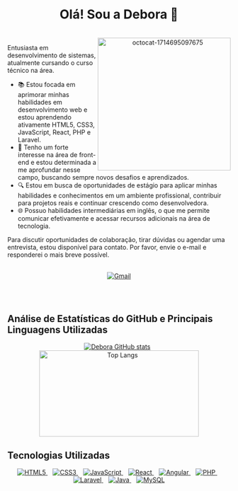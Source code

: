 <h1 align="center">Olá! Sou a Debora 👋</h1>

<div align="center">
  <div style="display: inline_block;"><br>
    <img align="right" src="https://github.com/DeboraSou/DeboraSou/assets/161325653/2d6145ad-77bc-43d1-92b1-3d640557bf1e" alt="octocat-1714695097675" width="300";">
  </div>
    <div align="left">
      <p style="text-color:blue;">Entusiasta em desenvolvimento de sistemas, atualmente cursando o curso técnico na área.</p>
      <ul>
        <li>📚 Estou focada em aprimorar minhas habilidades em desenvolvimento web e estou aprendendo ativamente HTML5, CSS3, JavaScript, React, PHP e Laravel.</li>
        <li>🌟 Tenho um forte interesse na área de front-end e estou determinada a me aprofundar nesse campo, buscando sempre novos desafios e aprendizados.</li>
        <li>🔍 Estou em busca de oportunidades de estágio para aplicar minhas habilidades e conhecimentos em um ambiente profissional, contribuir para projetos reais e continuar crescendo como desenvolvedora.</li>
        <li>🌐 Possuo habilidades intermediárias em inglês, o que me permite comunicar efetivamente e acessar recursos adicionais na área de tecnologia.</li>
      </ul>
      <p>Para discutir oportunidades de colaboração, tirar dúvidas ou agendar uma entrevista, estou disponível para contato. Por favor, envie o e-mail e responderei o mais breve possível.</p>
    </div>    
  </div>
</div><br>

<!--
<div align="center" style="display: inline_block;">
  <a href="mailto:deborasou.oficial@gmail.com" target="_blank" rel="noopener noreferrer">
    <img align="center" alt="Gmail" src="https://img.shields.io/badge/Gmail-D14836?style=for-the-badge&logo=gmail&logoColor=white" />
  </a>
</div>
-->

<div align="center" style="display: inline_block;">
  <a href="mailto:deborasou.oficial@gmail.com" target="_blank" rel="noopener noreferrer">
    <img alt="Gmail" title="Gmail" src="https://skillicons.dev/icons?i=gmail" />
  </a>
</div>

##
<br>

## Análise de Estatísticas do GitHub e Principais Linguagens Utilizadas

<div align="center" style="display: inline_block;">
  
  [![Debora GitHub stats](https://github-readme-stats.vercel.app/api?username=deborasou&show_icons=true&theme=radical&custom_title=Debora's%20GitHub%20Stats)](https://github.com/deborasou/github-readme-stats)
  &nbsp;
  <img src="https://github-readme-stats.vercel.app/api/top-langs/?username=deborasou&theme=radical&layout=compact&custom_title=Debora's%20Top%20Languages" alt="Top Langs" width="360" height="195">
  
</div>

## Tecnologias Utilizadas
<!--
<div align="center" style="display: inline_block;">
  <a href="https://developer.mozilla.org/pt-BR/docs/Web/HTML" title="HTML | MDN" target="_blank" rel='noopener noreferrer'>
    <img align="center" alt="HTML5" src="https://img.shields.io/badge/HTML5-E34F26?style=for-the-badge&logo=html5&logoColor=white" />
  </a>
    &nbsp;
  <a href="https://developer.mozilla.org/pt-BR/docs/Web/CSS" title="CSS | MDN" target="_blank" rel='noopener noreferrer'>
    <img align="center" alt="CSS3" src="https://img.shields.io/badge/CSS3-1572B6?style=for-the-badge&logo=css3&logoColor=white" />
  </a>
    &nbsp;  
  <a href="https://developer.mozilla.org/pt-BR/docs/Web/JavaScript" title="JavaScript | MDN" target="_blank" rel='noopener noreferrer'>
    <img align="center" alt="JavaScript" src="https://img.shields.io/badge/JavaScript-F7DF1E?style=for-the-badge&logo=javascript&logoColor=black" />
  </a>
    &nbsp;
  <a href="https://react.dev/" title="React | DOC" target="_blank" rel='noopener noreferrer'>  
    <img align="center" alt="React" src="https://img.shields.io/badge/React-20232A?style=for-the-badge&logo=react&logoColor=61DAFB" />
  </a>
    &nbsp;
  <a href="https://angular.dev/" title="Angular | DOC" target="_blank" rel='noopener noreferrer'>
    <img align="center" alt="Angular" src="https://img.shields.io/badge/Angular-DD0031?style=for-the-badge&logo=angular&logoColor=white" />
  </a>
    &nbsp;  
  <a href="https://www.php.net/docs.php" title="PHP | DOC" target="_blank" rel='noopener noreferrer'>
    <img align="center" alt="PHP" src="https://img.shields.io/badge/PHP-777BB4?style=for-the-badge&logo=php&logoColor=white" />
  </a>&nbsp;

  <a href="https://laravel.com/docs/11.x" title="Laravel | DOC" target="_blank" rel='noopener noreferrer'>
    <img align="center" alt="Laravel" src="https://img.shields.io/badge/Laravel-FF2D20?style=for-the-badge&logo=laravel&logoColor=white" />
  </a>
    &nbsp;
  <a href="https://docs.oracle.com/en/java/" title="Java | Oracle" target="_blank" rel='noopener noreferrer'>
    <img align="center" alt="Java" src="https://img.shields.io/badge/Java-ED8B00?style=for-the-badge&logo=openjdk&logoColor=white" />
  </a>
    &nbsp;
  <a href="https://dev.mysql.com/doc/" title="MySQL | DOC" target="_blank" rel='noopener noreferrer'>
    <img align="center" alt="MySQL" src="https://img.shields.io/badge/MySQL-00000F?style=for-the-badge&logo=mysql&logoColor=white" />
  </a>
</div>
-->

<div align="center" style="display: inline_block;">
  <a href="https://developer.mozilla.org/pt-BR/docs/Web/HTML" title="HTML | MDN" target="_blank" rel='noopener noreferrer'>
    <img alt="HTML5" src="https://skillicons.dev/icons?i=html" />
  </a>
    &nbsp;&nbsp;
  <a href="https://developer.mozilla.org/pt-BR/docs/Web/CSS" title="CSS | MDN" target="_blank" rel='noopener noreferrer'>
    <img alt="CSS3" src="https://skillicons.dev/icons?i=css" />
  </a>
    &nbsp;&nbsp;
  <a href="https://developer.mozilla.org/pt-BR/docs/Web/JavaScript" title="JavaScript | MDN" target="_blank" rel='noopener noreferrer'>
    <img alt="JavaScript" src="https://skillicons.dev/icons?i=js" />
  </a>
    &nbsp;&nbsp;
  <a href="https://react.dev/" title="React | DOC" target="_blank" rel='noopener noreferrer'>
    <img alt="React" src="https://skillicons.dev/icons?i=react" />
  </a>
    &nbsp;&nbsp;
  <a href="https://angular.dev/" title="Angular | DOC" target="_blank" rel='noopener noreferrer'>
    <img alt="Angular" src="https://skillicons.dev/icons?i=angular" />
  </a>
<!--     &nbsp;&nbsp;
  <a href="https://tailwindcss.com/docs/installation" title="TailwindCSS | DOC" target="_blank" rel='noopener noreferrer'>
    <img alt="TailwindCSS" src="https://skillicons.dev/icons?i=tailwindcss" />
  </a> -->
   &nbsp;&nbsp;
  <a href="https://www.php.net/docs.php" title="PHP | DOC" target="_blank" rel='noopener noreferrer'>
    <img alt="PHP" src="https://skillicons.dev/icons?i=php" />
  </a>
    &nbsp;&nbsp;
  <a href="https://laravel.com/docs/11.x" title="Laravel | DOC" target="_blank" rel='noopener noreferrer'>
    <img alt="Laravel" src="https://skillicons.dev/icons?i=laravel" />
  </a>
    &nbsp;&nbsp;
  <a href="https://docs.oracle.com/en/java/" title="Java | Oracle" target="_blank" rel='noopener noreferrer'>
    <img alt="Java" src="https://skillicons.dev/icons?i=java" />
  </a>
    &nbsp;&nbsp;
  <a href="https://dev.mysql.com/doc/" title="MySQL | DOC" target="_blank" rel='noopener noreferrer'>
    <img alt="MySQL" src="https://skillicons.dev/icons?i=mysql" />
  </a>
</div><br>

<!--
**DeboraSou/DeboraSou** is a ✨ _special_ ✨ repository because its `README.md` (this file) appears on your GitHub profile.

Here are some ideas to get you started:

- 🔭 I’m currently working on ...
- 🌱 I’m currently learning ...
- 👯 I’m looking to collaborate on ...
- 🤔 I’m looking for help with ...
- 💬 Ask me about ...
- 📫 How to reach me: ...
- 😄 Pronouns: ...
- ⚡ Fun fact: ...
-->
